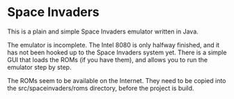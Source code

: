 # Space Invaders
This is a plain and simple Space Invaders emulator written in Java.

The emulator is incomplete. The Intel 8080 is only halfway finished, and it has not been hooked up to the Space Invaders system yet. There is a simple GUI that loads the ROMs (if you have them), and allows you to run the emulator step by step.

The ROMs seem to be available on the Internet. They need to be copied into the src/spaceinvaders/roms directory, before the project is build.
